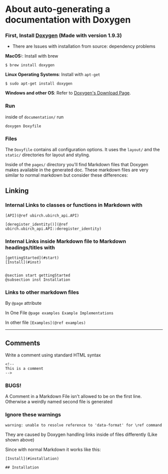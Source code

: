 
# About auto-generating a documentation with Doxygen

### First, Install [Doxygen](https://www.doxygen.nl/index.html) (Made with version 1.9.3)
- There are Issues with installation from source: dependency problems 

**MacOS:**: Install with brew

`$ brew install doxygen`

**Linux Operating Systems**: Install with `apt-get`

`$ sudo apt-get install doxygen`

**Windows and other OS**: Refer to [Doxygen's Download Page](https://doxygen.nl/download.html).
### Run
inside of `documentation/` run

`doxygen Doxyfile`

### Files

The `Doxyfile` contains all configuration options. 
It uses the `layout/` and the `static/` directories for layout and styling.

Inside of the `pages/` directory you'll find Markdown files that Doxygen makes available in the generated doc.
These markdown files are very similar to normal markdown but consider these differences:

## Linking
### Internal Links to classes or functions in Markdown with
```
[API](@ref ubirch.ubirch_api.API)

[deregister_identity()](@ref ubirch.ubirch_api.API::deregister_identity)
```

### Internal Links inside Markdown file to Markdown headings/titles with
```
[gettingStarted](#start)
[Install](#inst)


@section start gettingStarted
@subsection inst Installation
```
### Links to other markdown files
By `@page` attribute

In One File 
`@page examples Example Implementations`

In other file 
`[Examples](@ref examples)`

______________________________

## Comments
Write a comment using standard HTML syntax
```
<!--
This is a comment
-->
```

### BUGS!
A Comment in a Markdown File isn't allowed to be on the first line. Otherwise a weirdly named second file is generated

### Ignore these warnings
```warning: unable to resolve reference to 'data-format' for \ref command```

They are caused by Doxygen handling links inside of files differently (Like shown above)

Since with normal Markdown it works like this:
```
[Install](#installation)

## Installation
```